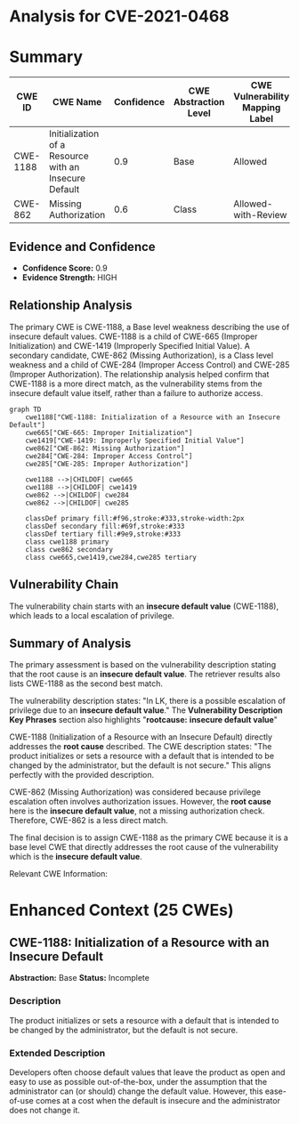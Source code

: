 # Analysis for CVE-2021-0468

# Summary
| CWE ID | CWE Name | Confidence | CWE Abstraction Level | CWE Vulnerability Mapping Label | CWE-Vulnerability Mapping Notes |
|---|---|---|---|---|---|
| CWE-1188 | Initialization of a Resource with an Insecure Default | 0.9 | Base | Allowed | Primary CWE |
| CWE-862 | Missing Authorization | 0.6 | Class | Allowed-with-Review | Secondary Candidate |

## Evidence and Confidence

*   **Confidence Score:** 0.9
*   **Evidence Strength:** HIGH

## Relationship Analysis
The primary CWE is CWE-1188, a Base level weakness describing the use of insecure default values. CWE-1188 is a child of CWE-665 (Improper Initialization) and CWE-1419 (Improperly Specified Initial Value). A secondary candidate, CWE-862 (Missing Authorization), is a Class level weakness and a child of CWE-284 (Improper Access Control) and CWE-285 (Improper Authorization). The relationship analysis helped confirm that CWE-1188 is a more direct match, as the vulnerability stems from the insecure default value itself, rather than a failure to authorize access.

```mermaid
graph TD
    cwe1188["CWE-1188: Initialization of a Resource with an Insecure Default"]
    cwe665["CWE-665: Improper Initialization"]
    cwe1419["CWE-1419: Improperly Specified Initial Value"]
    cwe862["CWE-862: Missing Authorization"]
    cwe284["CWE-284: Improper Access Control"]
    cwe285["CWE-285: Improper Authorization"]

    cwe1188 -->|CHILDOF| cwe665
    cwe1188 -->|CHILDOF| cwe1419
    cwe862 -->|CHILDOF| cwe284
    cwe862 -->|CHILDOF| cwe285

    classDef primary fill:#f96,stroke:#333,stroke-width:2px
    classDef secondary fill:#69f,stroke:#333
    classDef tertiary fill:#9e9,stroke:#333
    class cwe1188 primary
    class cwe862 secondary
    class cwe665,cwe1419,cwe284,cwe285 tertiary
```

## Vulnerability Chain
The vulnerability chain starts with an **insecure default value** (CWE-1188), which leads to a local escalation of privilege.

## Summary of Analysis
The primary assessment is based on the vulnerability description stating that the root cause is an **insecure default value**. The retriever results also lists CWE-1188 as the second best match.

The vulnerability description states: "In LK, there is a possible escalation of privilege due to an **insecure default value**." The **Vulnerability Description Key Phrases** section also highlights "**rootcause:** **insecure default value**"

CWE-1188 (Initialization of a Resource with an Insecure Default) directly addresses the **root cause** described. The CWE description states: "The product initializes or sets a resource with a default that is intended to be changed by the administrator, but the default is not secure." This aligns perfectly with the provided description.

CWE-862 (Missing Authorization) was considered because privilege escalation often involves authorization issues. However, the **root cause** here is the **insecure default value**, not a missing authorization check. Therefore, CWE-862 is a less direct match.

The final decision is to assign CWE-1188 as the primary CWE because it is a base level CWE that directly addresses the root cause of the vulnerability which is the **insecure default value**.

Relevant CWE Information:

# Enhanced Context (25 CWEs)

## CWE-1188: Initialization of a Resource with an Insecure Default
**Abstraction:** Base
**Status:** Incomplete

### Description
The product initializes or sets a resource with a default that is intended to be changed by the administrator, but the default is not secure.

### Extended Description


Developers often choose default values that leave the product as open and easy to use as possible out-of-the-box, under the assumption that the administrator can (or should) change the default value. However, this ease-of-use comes at a cost when the default is insecure and the administrator does not change it.